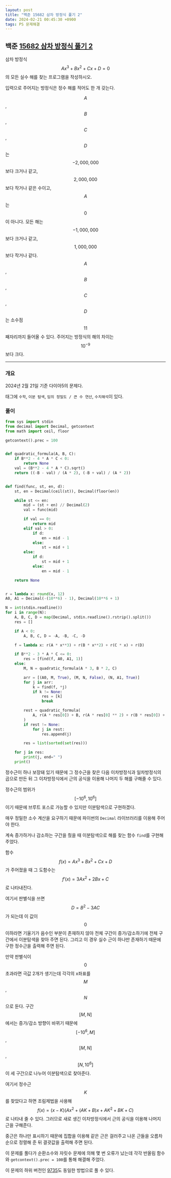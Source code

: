 ```yaml
---
layout: post
title: "백준 15682 삼차 방정식 풀기 2"
date: 2024-02-21 00:45:30 +0900
tags: PS 문제해결
---
```


## 백준 [15682 삼차 방정식 풀기 2](https://www.acmicpc.net/problem/15682)

삼차 방정식 $$Ax^3+Bx^2+Cx+D=0$$ 의 모든 실수 해를 찾는 프로그램을 작성하시오.

입력으로 주어지는 방정식은 정수 해를 적어도 한 개 갖는다.

$$A$$, $$B$$, $$C$$, $$D$$는 $$-2,000,000$$보다 크거나 같고, $$2,000,000$$보다 작거나 같은 수이고, $$A$$는 $$0$$이 아니다. 모든 해는 $$-1,000,000$$보다 크거나 같고, $$1,000,000$$보다 작거나 같다. $$A$$, $$B$$, $$C$$, $$D$$는 소수점 $$11$$째자리까지 들어올 수 있다. 주어지는 방정식의 해의 차이는 $$10^{-9}$$보다 크다.

---

### 개요

2024년 2월 21일 기준 다이아5의 문제다.

태그에 `수학`, `이분 탐색`, `임의 정밀도 / 큰 수 연산`, `수치해석`이 있다.

### 풀이

```python
from sys import stdin
from decimal import Decimal, getcontext
from math import ceil, floor

getcontext().prec = 100


def quadratic_formula(A, B, C):
    if B**2 - 4 * A * C < 0:
        return None
    val = (B**2 - 4 * A * C).sqrt()
    return ((-B - val) / (A * 2), (-B + val) / (A * 2))


def find(func, st, en, d):
    st, en = Decimal(ceil(st)), Decimal(floor(en))

    while st <= en:
        mid = (st + en) // Decimal(2)
        val = func(mid)

        if val == 0:
            return mid
        elif val > 0:
            if d:
                en = mid - 1
            else:
                st = mid + 1
        else:
            if d:
                st = mid + 1
            else:
                en = mid - 1

    return None


r = lambda x: round(x, 12)
A0, A1 = Decimal(-(10**6) - 1), Decimal(10**6 + 1)

N = int(stdin.readline())
for i in range(N):
    A, B, C, D = map(Decimal, stdin.readline().rstrip().split())
    res = []

    if A < 0:
        A, B, C, D = -A, -B, -C, -D

    f = lambda x: r(A * x**3) + r(B * x**2) + r(C * x) + r(D)

    if B**2 - 3 * A * C <= 0:
        res = [find(f, A0, A1, 1)]
    else:
        M, N = quadratic_formula(A * 3, B * 2, C)

        arr = [(A0, M, True), (M, N, False), (N, A1, True)]
        for j in arr:
            k = find(f, *j)
            if k != None:
                res = [k]
                break

        rest = quadratic_formula(
            A, r(A * res[0]) + B, r(A * res[0] ** 2) + r(B * res[0]) + C
        )
        if rest != None:
            for j in rest:
                res.append(j)

        res = list(sorted(set(res)))

    for j in res:
        print(j, end=" ")
    print()


```

>

정수근이 하나 보장돼 있기 때문에 그 정수근을 찾은 다음 이차방정식과 일차방정식의 곱으로 만든 뒤 그 이차방정식에서 근의 공식을 이용해 나머지 두 해를 구해줄 수 있다.

정수근의 범위가 $$[-10^6, 10^6]$$ 이기 때문에 브루트 포스로 가능할 수 있지만 이분탐색으로 구현하겠다.

매우 정밀한 소수 계산을 요구하기 때문에 파이썬의 `Decimal` 라이브러리를 이용해 주어야 한다.

계속 증가하거나 감소하는 구간을 줬을 때 이분탐색으로 해를 찾는 함수 `find`를 구현해 주었다.

함수 $$f(x)=Ax^3+Bx^2+Cx+D$$가 주어졌을 때 그 도함수는 $$f'(x)=3Ax^2+2Bx+C$$로 나타내진다.

여기서 판별식을 쓰면 $$D=B^2-3AC$$가 되는데 이 값이 $$0$$ 이하라면 기울기가 음수인 부분이 존재하지 않아 전체 구간이 증가/감소하기에 전체 구간에서 이분탐색을 찾아 주면 된다. 그리고 이 경우 실수 근이 하나만 존재하기 때문에 구한 정수근을 출력해 주면 된다.

만약 판별식이 $$0$$ 초과라면 극값 2개가 생기는데 각각의 x좌표를 $$M$$, $$N$$으로 둔다. 구간 $$[M, N]$$에서는 증가/감소 방향이 바뀌기 때문에 $$[-10^6, M]$$, $$[M, N]$$, $$[N, 10^6]$$ 이 세 구간으로 나누어 이분탐색으로 찾아준다.

여기서 정수근 $$K$$를 찾았다고 하면 조림제법을 사용해 $$f(x)=(x-K)(Ax^2+(AK+B)x+AK^2+BK+C)$$로 나타내 줄 수 있다. 그러므로 새로 생긴 이차방정식에서 근의 공식을 이용해 나머지 근을 구해준다.

중근은 하나만 표시하기 때문에 집합을 이용해 같은 근은 걸러주고 나온 근들을 오름차순으로 정렬해 준 뒤 결괏값을 출력해 주면 된다.

이 문제를 풀다가 순환소수와 자릿수 문제에 의해 몇 번 오류가 났는데 각각 반올림 함수와 `getcontext().prec = 100`를 통해 해결해 주었다.

이 문제의 하위 버전인 [9735](https://www.acmicpc.net/problem/9735)도 동일한 방법으로 풀 수 있다.
